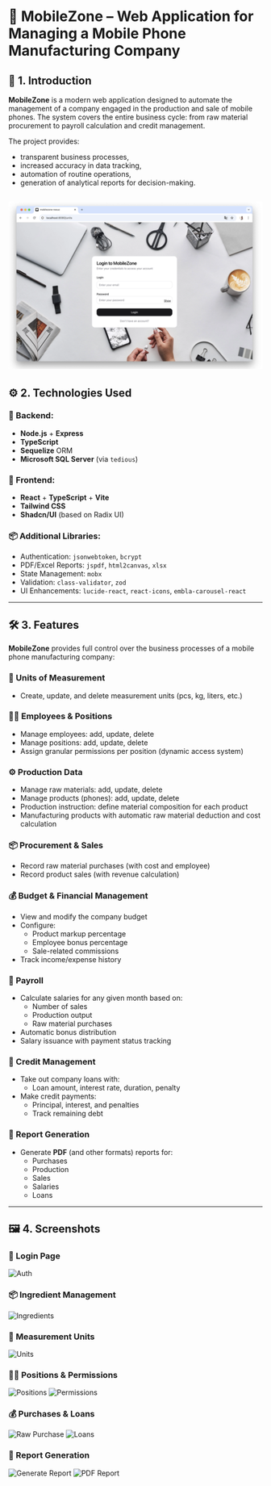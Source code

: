 # 📱 MobileZone – Web Application for Managing a Mobile Phone Manufacturing Company

## 📌 1. Introduction

**MobileZone** is a modern web application designed to automate the management of a company engaged in the production and sale of mobile phones. The system covers the entire business cycle: from raw material procurement to payroll calculation and credit management.

The project provides:
- transparent business processes,
- increased accuracy in data tracking,
- automation of routine operations,
- generation of analytical reports for decision-making.

  
![Main](./images/main.png)
---

## ⚙️ 2. Technologies Used

### 🧩 Backend:
- **Node.js** + **Express**
- **TypeScript**
- **Sequelize** ORM
- **Microsoft SQL Server** (via `tedious`)

### 🎨 Frontend:
- **React** + **TypeScript** + **Vite**
- **Tailwind CSS**
- **Shadcn/UI** (based on Radix UI)

### 📦 Additional Libraries:
- Authentication: `jsonwebtoken`, `bcrypt`
- PDF/Excel Reports: `jspdf`, `html2canvas`, `xlsx`
- State Management: `mobx`
- Validation: `class-validator`, `zod`
- UI Enhancements: `lucide-react`, `react-icons`, `embla-carousel-react`

---

## 🛠 3. Features

**MobileZone** provides full control over the business processes of a mobile phone manufacturing company:

### 📏 Units of Measurement
- Create, update, and delete measurement units (pcs, kg, liters, etc.)

### 👨‍💼 Employees & Positions
- Manage employees: add, update, delete
- Manage positions: add, update, delete
- Assign granular permissions per position (dynamic access system)

### ⚙️ Production Data
- Manage raw materials: add, update, delete
- Manage products (phones): add, update, delete
- Production instruction: define material composition for each product
- Manufacturing products with automatic raw material deduction and cost calculation

### 📦 Procurement & Sales
- Record raw material purchases (with cost and employee)
- Record product sales (with revenue calculation)

### 💰 Budget & Financial Management
- View and modify the company budget
- Configure:
  - Product markup percentage
  - Employee bonus percentage
  - Sale-related commissions
- Track income/expense history

### 🧾 Payroll
- Calculate salaries for any given month based on:
  - Number of sales
  - Production output
  - Raw material purchases
- Automatic bonus distribution
- Salary issuance with payment status tracking

### 🏦 Credit Management
- Take out company loans with:
  - Loan amount, interest rate, duration, penalty
- Make credit payments:
  - Principal, interest, and penalties
  - Track remaining debt

### 📑 Report Generation
- Generate **PDF** (and other formats) reports for:
  - Purchases
  - Production
  - Sales
  - Salaries
  - Loans

---

## 🖼 4. Screenshots

### 🔐 Login Page
![Auth](screenshots/login.png)

### 📦 Ingredient Management
![Ingredients](screenshots/ingredients.png)

### 📏 Measurement Units
![Units](screenshots/units.png)

### 👨‍💼 Positions & Permissions
![Positions](screenshots/positions.png)
![Permissions](screenshots/permissions.png)

### 💰 Purchases & Loans
![Raw Purchase](screenshots/raw-purchase.png)
![Loans](screenshots/loan-payment.png)

### 📑 Report Generation
![Generate Report](screenshots/report-generate.png)
![PDF Report](screenshots/report-pdf.png)

